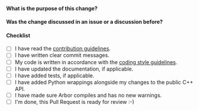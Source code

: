 <!--
Thank you very much for contributing to Arbor! Please
fill out the following questions to make it easier for us to review your
changes.

You do not need to check all the boxes below, or at once, feel free to take
your time and add more commits. If you're done and ready for review, please
check the last box.
-->

#### What is the purpose of this change?

<!--
Describe the changes here
-->

#### Was the change discussed in an issue or a discussion before?

<!--
Link issues and relevant forum posts here.
-->

#### Checklist

- [ ] I have read the [contribution guidelines](https://github.com/arbor-sim/arbor/blob/master/CONTRIBUTING.md#making-a-pull-request).
- [ ] I have written clear commit messages.
- [ ] My code is written in accordance with the [coding style guidelines](https://github.com/arbor-sim/arbor/wiki/Coding-Style-Guidelines).
- [ ] I have updated the documentation, if applicable.
- [ ] I have added tests, if applicable.
- [ ] I have added Python wrappings alongside my changes to the public C++ API.
- [ ] I have made sure Arbor compiles and has no new warnings.
- [ ] I'm done, this Pull Request is ready for review :-)
